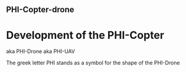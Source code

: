 ## PHI-Copter-drone
# Development of the PHI-Copter
aka PHI-Drone
aka PHI-UAV

The greek letter PHI stands as a symbol for the shape of the PHI-Drone 
